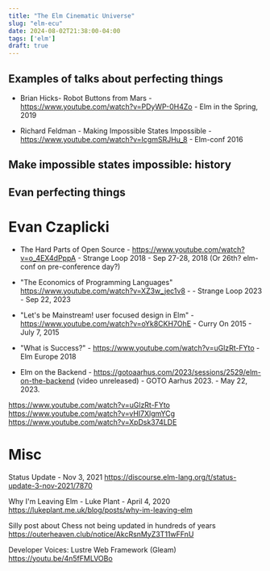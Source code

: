 ```yaml
---
title: "The Elm Cinematic Universe"
slug: "elm-ecu"
date: 2024-08-02T21:38:00-04:00
tags: ['elm']
draft: true
---
```


## Examples of talks about perfecting things

* Brian Hicks- Robot Buttons from Mars - https://www.youtube.com/watch?v=PDyWP-0H4Zo - Elm in the Spring, 2019

* Richard Feldman - Making Impossible States Impossible - https://www.youtube.com/watch?v=IcgmSRJHu_8 - Elm-conf 2016

## Make impossible states impossible: history




## Evan perfecting things



# Evan Czaplicki

* The Hard Parts of Open Source - https://www.youtube.com/watch?v=o_4EX4dPppA - Strange Loop 2018 - Sep 27-28, 2018 (Or 26th? elm-conf on pre-conference day?)
* "The Economics of Programming Languages" https://www.youtube.com/watch?v=XZ3w_jec1v8 - - Strange Loop 2023 - Sep 22, 2023

* "Let's be Mainstream! user focused design in Elm" - https://www.youtube.com/watch?v=oYk8CKH7OhE - Curry On 2015 - July 7, 2015

* "What is Success?" - https://www.youtube.com/watch?v=uGlzRt-FYto - Elm Europe 2018

* Elm on the Backend - https://gotoaarhus.com/2023/sessions/2529/elm-on-the-backend (video unreleased) - GOTO Aarhus 2023. - May 22, 2023.


https://www.youtube.com/watch?v=uGlzRt-FYto
https://www.youtube.com/watch?v=vHI7XlgmYCg
https://www.youtube.com/watch?v=XpDsk374LDE

# Misc

Status Update - Nov 3, 2021
https://discourse.elm-lang.org/t/status-update-3-nov-2021/7870


Why I'm Leaving Elm - Luke Plant - April 4, 2020
https://lukeplant.me.uk/blog/posts/why-im-leaving-elm


Silly post about Chess not being updated in hundreds of years
https://outerheaven.club/notice/AkcRsnMyZ3T11wFFnU


Developer Voices: Lustre Web Framework (Gleam)
https://youtu.be/4n5fFMLVOBo
